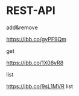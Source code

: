 # REST-API
<p>add&remove </p>

<https://ibb.co/gyPF9Qm> </br>
  
<p>get</p>

<https://ibb.co/1X08yR8> </br>
<p>list</p>


<https://ibb.co/9sL1MVR> list
